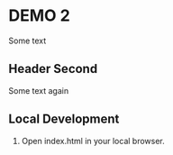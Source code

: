 # DEMO 2

Some text

## Header Second

Some text again

## Local Development

1. Open index.html in your local browser.

